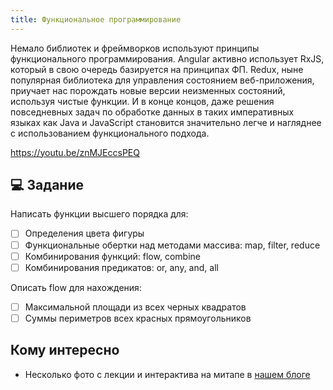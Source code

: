 ```yaml
---
title: Функциональное программирование
---
```


Немало библиотек и фреймворков используют принципы функционального программирования. Angular активно использует RxJS, который в свою очередь базируется на принципах ФП. Redux, ныне популярная библиотека для управления состоянием веб-приложения, приучает нас порождать новые версии неизменных состояний, используя чистые функции. И в конце концов, даже решения повседневных задач по обработке данных в таких императивных языках как Java и JavaScript становится значительно легче и нагляднее с использованием функционального подхода.

https://youtu.be/znMJEccsPEQ

## :computer: Задание 

Написать функции высшего порядка для:
- [ ] Определения цвета фигуры
- [ ] Функциональные обертки над методами массива: map, filter, reduce
- [ ] Комбинирования функций: flow, combine
- [ ] Комбинирования предикатов: or, any, and, all

Описать flow для нахождения:
- [ ] Максимальной площади из всех черных квадратов
- [ ] Суммы периметров всех красных прямоугольников

## Кому интересно
* Несколько фото с лекции и интерактива на митапе в [нашем блоге](https://blog.interlink-ua.com/interlink-meetup-functional-programming/)
